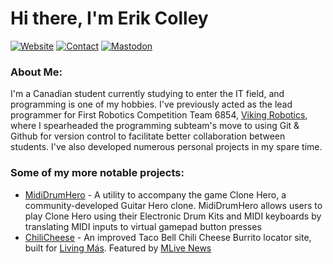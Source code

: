 # Hi there, I'm Erik Colley
[![Website](https://img.shields.io/badge/Website-erikcolley.ca-%232B90D9?style=for-the-badge&logo=internetexplorer&logoColor=white)](https://erikcolley.ca) [![Contact](https://img.shields.io/badge/Email-erik%40erikcolley.ca-%232B90D9?style=for-the-badge&logo=gmail&logoColor=white)](mailto:erik@erikcolley.ca) [![Mastodon](https://img.shields.io/badge/Mastodon-@ec@infosec.exchange-%232B90D9?style=for-the-badge&logo=mastodon&logoColor=white)](https://infosec.exchange/@ec)
### About Me:
I'm a Canadian student currently studying to enter the IT field, and programming is one of my hobbies. I've previously acted as the lead programmer for First Robotics Competition Team 6854, [Viking Robotics](https://github.com/frc6854), where I spearheaded the programming subteam's move to using Git & Github for version control to facilitate better collaboration between students. I've also developed numerous personal projects in my spare time.
### Some of my more notable projects:
 - [MidiDrumHero](https://ejj28.github.io/mididrumhero) - A utility to accompany the game Clone Hero, a community-developed Guitar Hero clone. MidiDrumHero allows users to play Clone Hero using their Electronic Drum Kits and MIDI keyboards by translating MIDI inputs to virtual gamepad button presses
 - [ChiliCheese](http://chilicheese.livingmas.com) - An improved Taco Bell Chili Cheese Burrito locator site, built for [Living Más](https://livingmas.com). Featured by [MLive News](https://www.mlive.com/life/2021/06/hey-90s-kids-yes-you-can-still-get-taco-bells-chili-cheese-burrito.html)
